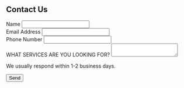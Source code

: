 <form action="https://<!DOCTYPE html>
<html lang="en">
<head>
  <meta charset="UTF-8">
  <title>Contact Us</title>
</head>
<body>
  <h2>Contact Us</h2>
<form   action="https://formspree.io/f/xrbqbryo}"   class="fs-form"   target="_top"   method="POST" >   <div class="fs-field">     <label class="fs-label" for="name">Name</label>     <input class="fs-input" id="name" name="name" required />   </div>   <div class="fs-field">     <label class="fs-label" for="email">Email Address</label>     <input class="fs-input" id="email" name="email" required />   </div>   <div class="fs-field">     <label class="fs-label" for="number">Phone Number</label>     <input class="fs-input" id="number" name="number" required />   </div>   <div class="fs-field">
    <label class="fs-label" for="message">WHAT SERVICES ARE YOU LOOKING FOR?</label>
    <textarea class="fs-textarea" id="message" name="message"></textarea>
    <p class="fs-description">We usually respond within 1-2 business days.</p>
  </div>
  <div class="fs-button-group">
    <button class="fs-button" type="submit">Send</button>
  </div>
</form>
<script>
  const form = document.getElementById('contact-form');
  const status = document.getElementById('form-status');

  form.addEventListener('submit', async (e) => {
    e.preventDefault();
    const data = new FormData(form);
    try {
      const res = await fetch("https://formspree.io/f/yourFormID", {
        method: "POST",
        body: data,
        headers: { 'Accept': 'application/json' }
      });
      if (res.ok) {
        status.textContent = "Thank you! Your message has been sent.";
        form.reset();
      } else {
        status.textContent = "Oops! There was a problem.";
      }
    } catch (err) {
      status.textContent = "Error submitting form.";
    }
  });
</script>


